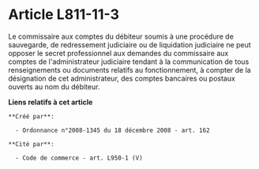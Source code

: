 # Article L811-11-3

Le commissaire aux comptes du débiteur soumis à une procédure de sauvegarde, de redressement judiciaire ou de liquidation
judiciaire ne peut opposer le secret professionnel aux demandes du commissaire aux comptes de l'administrateur judiciaire
tendant à la communication de tous renseignements ou documents relatifs au fonctionnement, à compter de la désignation de cet
administrateur, des comptes bancaires ou postaux ouverts au nom du débiteur.

**Liens relatifs à cet article**

	**Créé par**:

	  - Ordonnance n°2008-1345 du 18 décembre 2008 - art. 162

	**Cité par**:

	  - Code de commerce - art. L950-1 (V)
